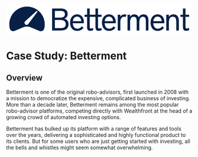 ![Betterment Logo](betterment-logo.png)

# Case Study: Betterment

## Overview

Betterment is one of the original robo-advisors, first launched in 2008 with a mission to democratize the expensive, complicated business of investing. More than a decade later, Betterment remains among the most popular robo-advisor platforms, competing directly with Wealthfront at the head of a growing crowd of automated investing options.

Betterment has bulked up its platform with a range of features and tools over the years, delivering a sophisticated and highly functional product to its clients. But for some users who are just getting started with investing, all the bells and whistles might seem somewhat overwhelming.
